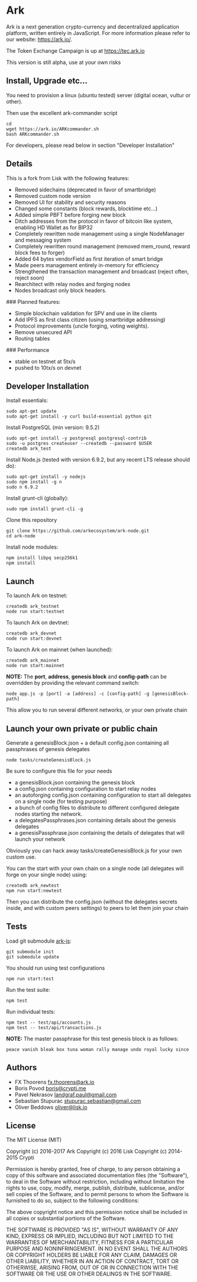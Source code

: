 # Ark

Ark is a next generation crypto-currency and decentralized application platform, written entirely in JavaScript. For more information please refer to our website: https://ark.io/.

The Token Exchange Campaign is up at https://tec.ark.io

This version is still alpha, use at your own risks

## Install, Upgrade etc...
You need to provision a linux (ubuntu tested) server (digital ocean, vultur or other).

Then use the excellent ark-commander script
```
cd
wget https://ark.io/ARKcommander.sh
bash ARKcommander.sh
```

For developers, please read below in section "Developer Installation"

## Details

This is a fork from Lisk with the following features:
- Removed sidechains (deprecated in favor of smartbridge)
- Removed custom node version
- Removed UI for stability and security reasons
- Changed some constants (block rewards, blocktime etc...)
- Added simple PBFT before forging new block
- Ditch addresses from the protocol in favor of bitcoin like system, enabling HD Wallet as for BIP32
- Completely rewritten node management using a single NodeManager and messaging system
- Completely rewritten round management (removed mem_round, reward block fees to forger)
- Added 64 bytes vendorField as first iteration of smart bridge
- Made peers management entirely in-memory for efficiency
- Strengthened the transaction management and broadcast (reject often, reject soon)
- Rearchitect with relay nodes and forging nodes
- Nodes broadcast only block headers.

### Planned features:
- Simple blockchain validation for SPV and use in lite clients
- Add IPFS as first class citizen (using smartbridge addressing)
- Protocol improvements (uncle forging, voting weights).
- Remove unsecured API
- Routing tables

### Performance
- stable on testnet at 5tx/s
- pushed to 10tx/s on devnet


## Developer Installation

Install essentials:

```
sudo apt-get update
sudo apt-get install -y curl build-essential python git
```

Install PostgreSQL (min version: 9.5.2)

```
sudo apt-get install -y postgresql postgresql-contrib
sudo -u postgres createuser --createdb --password $USER
createdb ark_test
```

Install Node.js (tested with version 6.9.2, but any recent LTS release should do):

```
sudo apt-get install -y nodejs
sudo npm install -g n
sudo n 6.9.2
```

Install grunt-cli (globally):

```
sudo npm install grunt-cli -g
```

Clone this repository
```
git clone https://github.com/arkecosystem/ark-node.git
cd ark-node
```

Install node modules:
```
npm install libpq secp256k1
npm install
```

## Launch
To launch Ark on testnet:
```
createdb ark_testnet
node run start:testnet
```

To launch Ark on devtnet:
```
createdb ark_devnet
node run start:devnet
```

To launch Ark on mainnet (when launched):
```
createdb ark_mainnet
node run start:mainnet
```

**NOTE:** The **port**, **address**, **genesis block** and **config-path** can be overridden by providing the relevant command switch:
```
node app.js -p [port] -a [address] -c [config-path] -g [genesisBlock-path]
```
This allow you to run several different networks, or your own private chain


## Launch your own private or public chain
Generate a genesisBlock.json + a default config.json containing all passphrases of genesis delegates
```
node tasks/createGenesisBlock.js
```

Be sure to configure this file for your needs

- a genesisBlock.json containing the genesis block
- a config.json containing configuration to start relay nodes
- an autoforging config.json containing configuration to start all delegates on a single node (for testing purpose)
- a bunch of config files to distribute to different configured delegate nodes starting the network.
- a delegatesPassphrases.json containing details about the genesis delegates
- a genesisPassphrase.json containing the details of delegates that will launch your network


Obviously you can hack away tasks/createGenesisBlock.js for your own custom use.

You can the start with your own chain on a single node (all delegates will forge on your single node) using:
```
createdb ark_newtest
npm run start:newtest
```

Then you can distribute the config.json (without the delegates secrets inside, and with custom peers settings) to peers to let them join your chain


## Tests
Load git submodule [ark-js](https://github.com/arkecosystem/ark-js):
```
git submodule init
git submodule update
```

You should run using test configurations

```
npm run start:test
```

Run the test suite:

```
npm test
```

Run individual tests:

```
npm test -- test/api/accounts.js
npm test -- test/api/transactions.js
```

**NOTE:** The master passphrase for this test genesis block is as follows:

```
peace vanish bleak box tuna woman rally manage undo royal lucky since
```


## Authors
- FX Thoorens <fx.thoorens@ark.io>
- Boris Povod <boris@crypti.me>
- Pavel Nekrasov <landgraf.paul@gmail.com>
- Sebastian Stupurac <stupurac.sebastian@gmail.com>
- Oliver Beddows <oliver@lisk.io>

## License

The MIT License (MIT)

Copyright (c) 2016-2017 Ark
Copyright (c) 2016 Lisk
Copyright (c) 2014-2015 Crypti

Permission is hereby granted, free of charge, to any person obtaining a copy of this software and associated documentation files (the "Software"), to deal in the Software without restriction, including without limitation the rights to use, copy, modify, merge, publish, distribute, sublicense, and/or sell copies of the Software, and to permit persons to whom the Software is furnished to do so, subject to the following conditions:  

The above copyright notice and this permission notice shall be included in all copies or substantial portions of the Software.

THE SOFTWARE IS PROVIDED "AS IS", WITHOUT WARRANTY OF ANY KIND, EXPRESS OR IMPLIED, INCLUDING BUT NOT LIMITED TO THE WARRANTIES OF MERCHANTABILITY, FITNESS FOR A PARTICULAR PURPOSE AND NONINFRINGEMENT. IN NO EVENT SHALL THE AUTHORS OR COPYRIGHT HOLDERS BE LIABLE FOR ANY CLAIM, DAMAGES OR OTHER LIABILITY, WHETHER IN AN ACTION OF CONTRACT, TORT OR OTHERWISE, ARISING FROM, OUT OF OR IN CONNECTION WITH THE SOFTWARE OR THE USE OR OTHER DEALINGS IN THE SOFTWARE.
